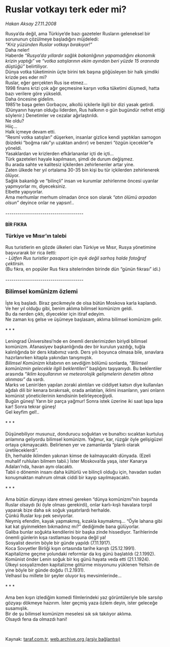 # Ruslar votkayı terk eder mi?

*Hakan Aksay 27.11.2008*

<div class="taraf_structure_2col_1zq">
<div class="margen_n">



 <p>Rusya’da değil, ama Türkiye’de bazı gazeteler Rusların geleneksel bir sorununun çözülmeye başladığını müjdeledi:<i> <br/>“Kriz yüzünden Ruslar votkayı bırakıyor!”</i> <br/>Daha neler! <br/>Haberde <i>“Rusya’da yıllardır sağlık bakanlığının yapamadığını ekonomik krizin yaptığı” </i>ve<i> “votka satışlarının ekim ayından beri yüzde 15 oranında düştüğü”</i> belirtiliyor. <br/>Dünya votka tüketiminin üçte birini tek başına göğüsleyen bir halk şimdiki krizde pes eder mi? <br/>Ruslar, eğer gerçekten Rus ise etmez... <br/>1998 finans krizi çok ağır geçmesine karşın votka tüketimi düşmedi, hatta bazı verilere göre yükseldi. <br/>Daha öncesine gidelim. <br/>1985’te başa gelen Gorbaçov, alkollü içkilerle ilgili bir dizi yasak getirdi. (Dünyanın hayran olduğu liderden, Rus halkının o gün bugündür nefret ettiği söylenir.) Denetimler ve cezalar ağırlaştırıldı. <br/>Ne oldu? <br/>Hiiç... <br/>Halk içmeye devam etti. <br/>“Resmî votka satışları” düşerken, insanlar gizlice kendi yaptıkları samogon (bizdeki “boğma rakı”yı uzaktan andırır) ve benzeri “özgün içecekler”e yöneldi. <br/>Yasaklardan ve krizlerden efkârlananlar içti de içti... <br/>Türk gazeteleri hayale kapılmasın, şimdi de durum değişmez. <br/>Bu arada sahte ve kalitesiz içkilerden zehirlenenler artar yine. <br/>Zaten ülkede her yıl ortalama 30-35 bin kişi bu tür içkilerden zehirlenerek ölüyor. <br/>Sağlık bakanlığı ve “bilinçli” insan ve kurumlar zehirlenme öncesi uyarılar yapmıyorlar mı, diyeceksiniz. <br/>Elbette yapıyorlar. <br/>Ama merhumlar merhum olmadan önce son olarak <i>“atın ölümü arpadan olsun”</i> deyince onlar ne yapsın!.. <br/><br/>--------------------------------------<b> <br/><br/>BİR FIKRA</b> <br/><br/><strong><font size="3">Türkiye ve Mısır’ın talebi</font></strong> <br/><br/>Rus turistlerin en gözde ülkeleri olan Türkiye ve Mısır, Rusya yönetimine başvurarak bir rica iletti:<i> <br/>- Lütfen Rus turistler pasaport için ayık değil sarhoş halde fotoğraf çektirsin.</i> <br/>(Bu fıkra, en popüler Rus fıkra sitelerinden birinde dün “günün fıkrası” idi.) <br/><br/>-------------------------------------- <br/><br/><strong><font size="4">Bilimsel komünizm özlemi</font></strong> <br/><br/>İşte kış başladı. Biraz gecikmeyle de olsa bütün Moskova karla kaplandı. <br/>Ve her yıl olduğu gibi, benim aklıma bilimsel komünizm geldi. <br/>Bu da nerden çıktı, diyecekler için itiraf edeyim. <br/>Ne zaman kış gelse ve üşümeye başlasam, aklıma bilimsel komünizm gelir. <br/><br/>* * * <br/><br/>Leningrad Üniversitesi’nde en önemli derslerimizden biriydi bilimsel komünizm. Afanasiyev başkanlığında dev bir kurulun yazdığı, tuğla kalınlığında bir ders kitabımız vardı. Ders yılı boyunca olmasa bile, sınavlara hazırlanırken kitapla yakından tanışmıştık.<i> <br/>Bilimsel Komünizm </i>kitabının en sevdiğim bölümü sonlarda, <i>“Bilimsel komünizmin gelecekle ilgili beklentileri” </i>başlığını taşıyanıydı. Bu beklentiler arasında <i>“iklim koşullarının ve meteorolojik gelişmelerin denetim altına alınması”</i> da vardı. <br/>Marks ve Lenin’den yapılan zoraki alıntıları ve ciddiyet katsın diye kullanılan ağdalı dili bir kenara bırakırsak, orada anlatılan, iklimi insanların, yani onların komünist yöneticilerinin kendisinin belirleyeceğiydi. <br/>Bugün güneş! Yarın bir parça yağmur! Sonra istek üzerine iki saat lapa lapa kar! Sonra tekrar güneş! <br/>Gel keyfim gel!.. <br/><br/>* * * <br/><br/>Düşünebiliyor musunuz, dondurucu soğuktan ve bunaltıcı sıcaktan kurtuluş anlamına geliyordu bilimsel komünizm. Yağmur, kar, rüzgâr öyle gelişigüzel ortaya çıkmayacaktı. Belirlenen yer ve zamanlarda “planlı olarak üretileceklerdi”. <br/>Eh, herhalde iklimden yakınan kimse de kalmayacaktı dünyada. (Ezeli muhalif ruhluları bilmem tabii.) İster Moskova’da yaşa, ister Kanarya Adaları’nda, havan aynı olacaktı. <br/>Tabii o dönemin insanı daha kültürlü ve bilinçli olduğu için, havadan sudan konuşmaktan mahrum olmak ciddi bir kayıp sayılmayacaktı. <br/><br/>* * * <br/><br/>Ama bütün dünyayı idare etmesi gereken “dünya komünizmi”nin başında Ruslar olsaydı (ki öyle olması gerekirdi), onlar karlı-kışlı havalara torpil yaparak bize daha sık soğuk yaşatırlardı herhalde. <br/>Çünkü Ruslar kışı pek seviyorlar. <br/>Neymiş efendim, kayak yapmakmış, kızakla kaymakmış... “Öyle lahana gibi kat kat giyinmekten bıkmadınız mı?” dediğimde bana gülüyorlar. <br/>Galiba bunlar soğukta kendilerini bir başka zinde hissediyor. Tarihlerinde önemli günlerin kışa rastlaması boşuna değil ya! <br/>Sosyalist devrim böyle bir günde yapıldı (7.11.1917). <br/>Koca Sovyetler Birliği kışın ortasında tarihe karıştı (25.12.1991). <br/>Kapitalizme geçme yolundaki reformlar da kış günü başlatıldı (2.1.1992). <br/>Komünist önder Lenin soğuk bir kış günü hayata veda etti (21.1.1924). <br/>Ülkeyi sosyalizmden kapitalizme götürme misyonunu yüklenen Yeltsin de yine böyle bir günde doğdu (1.2.1931). <br/>Velhasıl bu millete bir şeyler oluyor kış mevsimlerinde... <br/><br/>* * * <br/><br/>Ama ben kışın izlediğim komedi filmlerindeki yaz görüntüleriyle bile sarsılıp gözyaşı dökmeye hazırım. İster geçmiş yaza özlem deyin, ister geleceğe susamışlık. <br/>Bir de şu bilimsel komünizm meselesi sık sık takılıyor aklıma. <br/>Olsaydı fena da olmazdı hani!</p>

<br/>


<div id="taraf_not">
</div>

</div>


</div>

Kaynak: [taraf.com.tr](http://www.taraf.com.tr:80/makale/2853.htm), [web.archive.org (arşiv bağlantısı)](http://web.archive.org/web/20081208060457/http://www.taraf.com.tr:80/makale/2853.htm)
